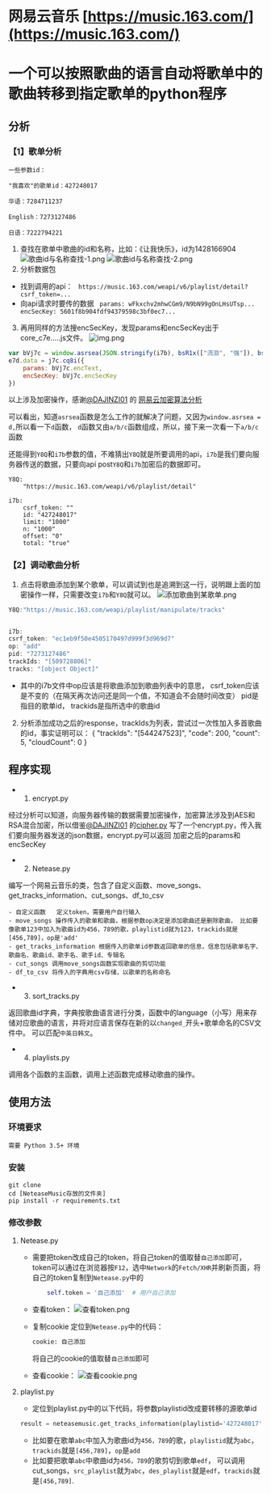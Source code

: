 # 网易云音乐 [https://music.163.com/](https://music.163.com/)

# 一个可以按照歌曲的语言自动将歌单中的歌曲转移到指定歌单的python程序

## 分析

### 【1】歌单分析

`一些参数id：`

`"我喜欢"的歌单id：427248017`

`华语：7284711237`

`English：7273127486`

`日语：7222794221`

1. 查找在歌单中歌曲的id和名称，比如：《让我快乐》，id为1428166904
   ![歌曲id与名称查找-1.png](images/歌曲id与名称查找-1.png)
   ![歌曲id与名称查找-2.png](images/歌曲id与名称查找-2.png)
2. 分析数据包

- 找到调用的api：
  ` https://music.163.com/weapi/v6/playlist/detail?csrf_token=...`
- 向api请求时要传的数据
  ` params: wFkxchv2mhwCGm9/N9bN99gOnLHsUTsp...`
  ` encSecKey: 5601f8b904fdf94379598c3bf0ec7...`


3. 再用同样的方法搜encSecKey，发现params和encSecKey出于core_c7e.....js文件。
   ![img.png](./images/params和encSecKey出处.png)

```js
var bVj7c = window.asrsea(JSON.stringify(i7b), bsR1x(["流泪", "强"]), bsR1x(Xp4t.md), bsR1x(["爱心", "女孩", "惊恐", "大笑"]));
e7d.data = j7c.cq8i({
    params: bVj7c.encText,
    encSecKey: bVj7c.encSecKey
})
```

以上涉及加密操作，感谢[@DAJINZI01](https://github.com/DAJINZI01) 的 [网易云加密算法分析](https://github.com/DAJINZI01/music163com)

可以看出，知道`asrsea`函数是怎么工作的就解决了问题，又因为`window.asrsea = d,`所以看一下`d`函数，
`d`函数又由`a/b/c`函数组成，所以，接下来一次看一下`a/b/c`函数

还能得到`Y8Q`和`i7b`参数的值，不难猜出`Y8Q`就是所要调用的api，`i7b`是我们要向服务器传送的数据，只要向api post`Y8Q`和`i7b`加密后的数据即可。

```
Y8Q: 
    "https://music.163.com/weapi/v6/playlist/detail"
```

```
i7b:
    csrf_token: ""
    id: "427248017"
    limit: "1000"
    n: "1000"
    offset: "0"
    total: "true"
```

### 【2】调动歌曲分析

1. 点击将歌曲添加到某个歌单，可以调试到也是追溯到这一行，说明跟上面的加密操作一样，只需要改变`i7b`和`Y8Q`就可以。
   ![添加歌曲到某歌单.png](images/添加歌曲到某歌单.png)

```js
Y8Q:"https://music.163.com/weapi/playlist/manipulate/tracks"


i7b:
csrf_token: "ec1eb9f50e4505170497d999f3d969d7"
op: "add"
pid: "7273127486"
trackIds: "[509728806]"
tracks: "[object Object]"
```

- 其中的i7b文件中op应该是将歌曲添加到歌曲列表中的意思， csrf_token应该是不变的（在隔天再次访问还是同一个值，不知道会不会随时间改变） pid是指目的歌单id， trackids是指所选中的歌曲id

2. 分析添加成功之后的response，trackIds为列表，尝试过一次性加入多首歌曲的id，事实证明可以： {
   "trackIds": "[544247523]",
   "code": 200,
   "count": 5,
   "cloudCount": 0 }

## 程序实现

-
    1. encrypt.py

经过分析可以知道，向服务器传输的数据需要加密操作，加密算法涉及到AES和RSA混合加密，所以借鉴[@DAJINZI01](https://github.com/DAJINZI01)
的[cipher.py](https://github.com/DAJINZI01/music163com) 写了一个encrypt.py，传入我们要向服务器发送的json数据，encrypt.py可以返回
加密之后的params和encSecKey

-
    2. Netease.py

编写一个网易云音乐的类，包含了自定义函数、move_songs、get_tracks_information、cut_songs、df_to_csv

~~~
- 自定义函数   定义token，需要用户自行输入
- move_songs 操作传入的歌单和歌曲，根据参数op决定是添加歌曲还是删除歌曲， 比如要像歌单123中加入为歌曲id为456，789的歌，playlistid就为123，trackids就是[456,789]，op是'add'
- get_tracks_information 根据传入的歌单id参数返回歌单的信息，信息包括歌单名字、歌曲名、歌曲id、歌手名、歌手id、专辑名
- cut_songs 调用move_songs函数实现歌曲的剪切功能
- df_to_csv 将传入的字典用csv存储，以歌单的名称命名
~~~

-
    3. sort_tracks.py

返回歌曲id字典，字典按歌曲语言进行分类，函数中的language（小写）用来存储对应歌曲的语言，并将对应语言保存在新的以`changed_`开头+歌单命名的CSV文件中。 可以匹配`中英日韩文`。

-
    4. playlists.py

调用各个函数的主函数，调用上述函数完成移动歌曲的操作。

## 使用方法

### 环境要求
    需要 Python 3.5+ 环境
### 安装

```
git clone 
cd [NeteaseMusic存放的文件夹]
pip install -r requirements.txt
```

### 修改参数

1. Netease.py
   - 需要把token改成自己的token，将自己token的值取替`自己添加`即可，token可以通过在浏览器按`F12`，选中`Network`的`Fetch/XHR`并刷新页面，将自己的token复制到`Netease.py`中的
     ```python
         self.token = '自己添加'  # 用户自己添加
     ```
   - 查看token：
  ![查看token.png](images/查看token.png)

   - 复制cookie 定位到`Netease.py`中的代码：
     ```python
     cookie: 自己添加
     ```
      将自己的cookie的值取替`自己添加`即可
    
   - 查看cookie：
     ![查看cookie.png](images/查看cookie.png)


2. playlist.py 
    - 定位到playlist.py中的以下代码，将参数playlistid改成要转移的源歌单id
    ```python
    result = neteasemusic.get_tracks_information(playlistid='427248017')  # 根据所给的歌单id获取歌单信息
    ```
    - 比如要在歌单`abc`中加入为歌曲id为`456，789`的歌，`playlistid`就为`abc`，`trackids`就是`[456,789]`，`op`是`add`
    - 比如要把歌单`abc`中歌曲id为`456，789`的歌剪切到歌单`edf`，
   可以调用cut_songs，`src_playlist`就为`abc`，`des_playlist`就是`edf`，`trackids`就是`[456,789]`.
        

